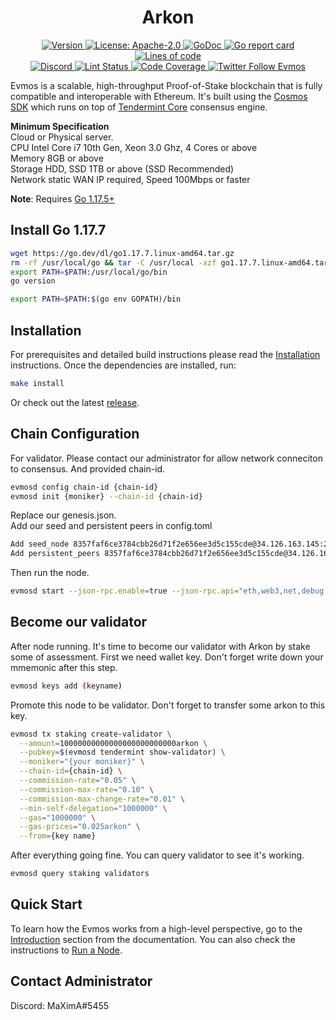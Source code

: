 <!--
parent:
  order: false
-->

<div align="center">
  <h1> Arkon </h1>
</div>

<!-- TODO: add banner -->
<!-- ![banner](docs/ethermint.jpg) -->

<div align="center">
  <a href="https://github.com/tharsis/evmos/releases/latest">
    <img alt="Version" src="https://img.shields.io/github/tag/tharsis/evmos.svg" />
  </a>
  <a href="https://github.com/tharsis/evmos/blob/main/LICENSE">
    <img alt="License: Apache-2.0" src="https://img.shields.io/github/license/tharsis/evmos.svg" />
  </a>
  <a href="https://pkg.go.dev/github.com/tharsis/evmos">
    <img alt="GoDoc" src="https://godoc.org/github.com/tharsis/evmos?status.svg" />
  </a>
  <a href="https://goreportcard.com/report/github.com/tharsis/evmos">
    <img alt="Go report card" src="https://goreportcard.com/badge/github.com/tharsis/evmos"/>
  </a>
  <a href="https://bestpractices.coreinfrastructure.org/projects/5018">
    <img alt="Lines of code" src="https://img.shields.io/tokei/lines/github/tharsis/evmos">
  </a>
</div>
<div align="center">
  <a href="https://discord.gg/evmos">
    <img alt="Discord" src="https://img.shields.io/discord/809048090249134080.svg" />
  </a>
  <a href="https://github.com/tharsis/evmos/actions?query=branch%3Amain+workflow%3ALint">
    <img alt="Lint Status" src="https://github.com/tharsis/evmos/actions/workflows/lint.yml/badge.svg?branch=main" />
  </a>
  <a href="https://codecov.io/gh/tharsis/evmos">
    <img alt="Code Coverage" src="https://codecov.io/gh/tharsis/evmos/branch/main/graph/badge.svg" />
  </a>
  <a href="https://twitter.com/EvmosOrg">
    <img alt="Twitter Follow Evmos" src="https://img.shields.io/twitter/follow/EvmosOrg"/>
  </a>
</div>

Evmos is a scalable, high-throughput Proof-of-Stake blockchain that is fully compatible and
interoperable with Ethereum. It's built using the [Cosmos SDK](https://github.com/cosmos/cosmos-sdk/) which runs on top of [Tendermint Core](https://github.com/tendermint/tendermint) consensus engine.

**Minimum Specification**<br>
Cloud or Physical server.<br>
CPU Intel Core i7 10th Gen, Xeon 3.0 Ghz, 4 Cores or above<br>
Memory 8GB or above<br>
Storage HDD, SSD 1TB or above (SSD Recommended)<br>
Network static WAN IP required, Speed 100Mbps or faster<br>

**Note**: Requires [Go 1.17.5+](https://golang.org/dl/)

## Install Go 1.17.7

```bash
wget https://go.dev/dl/go1.17.7.linux-amd64.tar.gz
rm -rf /usr/local/go && tar -C /usr/local -xzf go1.17.7.linux-amd64.tar.gz
export PATH=$PATH:/usr/local/go/bin
go version

export PATH=$PATH:$(go env GOPATH)/bin
```

## Installation

For prerequisites and detailed build instructions please read the [Installation](https://evmos.dev/quickstart/installation.html) instructions. Once the dependencies are installed, run:

```bash
make install
```

Or check out the latest [release](https://github.com/aekram43/Arkon).

## Chain Configuration

For validator. Please contact our administrator for allow network conneciton to consensus. And provided chain-id.

```bash
evmosd config chain-id {chain-id}
evmosd init {moniker} --chain-id {chain-id}
```
Replace our genesis.json.<br>
Add our seed and persistent peers in config.toml
```bash
Add seed_node 8357faf6ce3784cbb26d71f2e656ee3d5c155cde@34.126.163.145:26656
Add persistent_peers 8357faf6ce3784cbb26d71f2e656ee3d5c155cde@34.126.163.145:26656
```
Then run the node.
```bash
evmosd start --json-rpc.enable=true --json-rpc.api="eth,web3,net,debug,txpool"
```

## Become our validator

After node running. It's time to become our validator with Arkon by stake some of assessment.
First we need wallet key.
Don't forget write down your mmemonic after this step.

```bash
evmosd keys add (keyname)
```
Promote this node to be validator. Don't forget to transfer some arkon to this key.

```bash
evmosd tx staking create-validator \
  --amount=10000000000000000000000000arkon \
  --pubkey=$(evmosd tendermint show-validator) \
  --moniker="{your moniker}" \
  --chain-id={chain-id} \
  --commission-rate="0.05" \
  --commission-max-rate="0.10" \
  --commission-max-change-rate="0.01" \
  --min-self-delegation="1000000" \
  --gas="1000000" \
  --gas-prices="0.025arkon" \
  --from={key name}
```
After everything going fine. You can query validator to see it's working.
```bash
evmosd query staking validators
```

## Quick Start

To learn how the Evmos works from a high-level perspective, go to the [Introduction](https://evmos.dev/intro/overview.html) section from the documentation. You can also check the instructions to [Run a Node](https://evmos.dev/quickstart/run_node.html).

## Contact Administrator

Discord: MaXimA#5455
